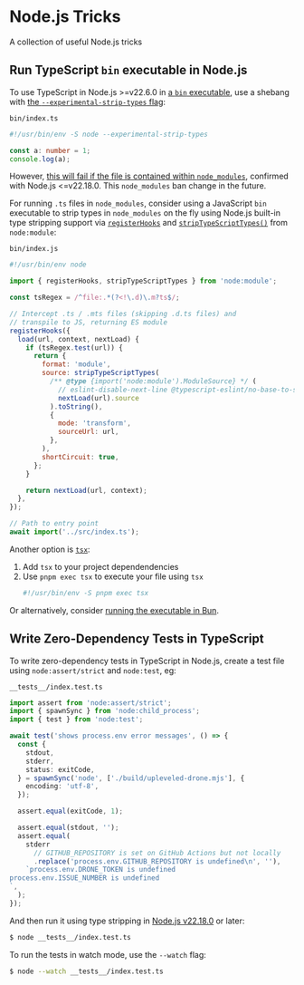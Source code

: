 # Node.js Tricks

A collection of useful Node.js tricks

## Run TypeScript `bin` executable in Node.js

To use TypeScript in Node.js >=v22.6.0 in [a `bin` executable](https://docs.npmjs.com/cli/v10/configuring-npm/package-json#bin), use a shebang with [the `--experimental-strip-types` flag](https://nodejs.org/en/blog/release/v22.6.0#experimental-typescript-support-via-strip-types):

`bin/index.ts`

```ts
#!/usr/bin/env -S node --experimental-strip-types

const a: number = 1;
console.log(a);
```

However, [this will fail if the file is contained within `node_modules`](https://github.com/nodejs/typescript/issues/14), confirmed with Node.js <=v22.18.0. This `node_modules` ban change in the future.

For running `.ts` files in `node_modules`, consider using a JavaScript `bin` executable to strip types in `node_modules` on the fly using Node.js built-in type stripping support via [`registerHooks`](https://nodejs.org/api/module.html#moduleregisterhooksoptions) and [`stripTypeScriptTypes()`](https://nodejs.org/api/module.html#modulestriptypescripttypescode-options) from `node:module`:

`bin/index.js`

```js
#!/usr/bin/env node

import { registerHooks, stripTypeScriptTypes } from 'node:module';

const tsRegex = /^file:.*(?<!\.d)\.m?ts$/;

// Intercept .ts / .mts files (skipping .d.ts files) and
// transpile to JS, returning ES module
registerHooks({
  load(url, context, nextLoad) {
    if (tsRegex.test(url)) {
      return {
        format: 'module',
        source: stripTypeScriptTypes(
          /** @type {import('node:module').ModuleSource} */ (
            // eslint-disable-next-line @typescript-eslint/no-base-to-string -- ModuleSource returns useful information from .toString()
            nextLoad(url).source
          ).toString(),
          {
            mode: 'transform',
            sourceUrl: url,
          },
        ),
        shortCircuit: true,
      };
    }

    return nextLoad(url, context);
  },
});

// Path to entry point
await import('../src/index.ts');
```

Another option is [`tsx`](https://tsx.is/shell-scripts):

1. Add `tsx` to your project dependendencies
2. Use `pnpm exec tsx` to execute your file using `tsx`
   ```ts
   #!/usr/bin/env -S pnpm exec tsx
   ```

Or alternatively, consider [running the executable in Bun](https://github.com/karlhorky/bun-tricks#run-typescript-bin-executable-in-bun).

## Write Zero-Dependency Tests in TypeScript

To write zero-dependency tests in TypeScript in Node.js, create a test file using `node:assert/strict` and `node:test`, eg:

`__tests__/index.test.ts`

```ts
import assert from 'node:assert/strict';
import { spawnSync } from 'node:child_process';
import { test } from 'node:test';

await test('shows process.env error messages', () => {
  const {
    stdout,
    stderr,
    status: exitCode,
  } = spawnSync('node', ['./build/upleveled-drone.mjs'], {
    encoding: 'utf-8',
  });

  assert.equal(exitCode, 1);

  assert.equal(stdout, '');
  assert.equal(
    stderr
      // GITHUB_REPOSITORY is set on GitHub Actions but not locally
      .replace('process.env.GITHUB_REPOSITORY is undefined\n', ''),
    `process.env.DRONE_TOKEN is undefined
process.env.ISSUE_NUMBER is undefined
`,
  );
});
```

And then run it using type stripping in [Node.js v22.18.0](https://nodejs.org/en/blog/release/v22.18.0) or later:

```bash
$ node __tests__/index.test.ts
```

To run the tests in watch mode, use the `--watch` flag:

```bash
$ node --watch __tests__/index.test.ts
```
